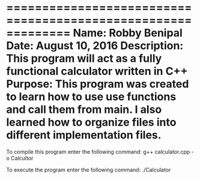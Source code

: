 =============================================================
Name:           Robby Benipal
Date:           August 10, 2016
Description:    This program will act as a fully functional 
                calculator written in C++
Purpose:	This program was created to learn how to use
		use functions and call them from main. I also
		learned how to organize files into different
		implementation files. 
=============================================================		
		

To compile this program enter the following command:
	g++ calculator.cpp -o Calcultor

To execute the program enter the following command:
  ./Calculator
